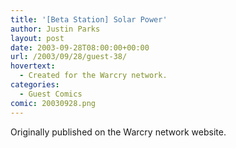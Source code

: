 ```yaml
---
title: '[Beta Station] Solar Power'
author: Justin Parks
layout: post
date: 2003-09-28T08:00:00+00:00
url: /2003/09/28/guest-38/
hovertext:
  - Created for the Warcry network.
categories:
  - Guest Comics
comic: 20030928.png
---
```

Originally published on the Warcry network website.